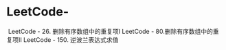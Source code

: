 # LeetCode-
​ ​​​​​​​LeetCode - 26. 删除有序数组中的重复项I  LeetCode - 80.删除有序数组中的重复项II LeetCode - 150. 逆波兰表达式求值
